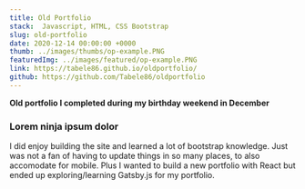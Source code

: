 ```yaml
---
title: Old Portfolio
stack:  Javascript, HTML, CSS Bootstrap
slug: old-portfolio
date: 2020-12-14 00:00:00 +0000
thumb: ../images/thumbs/op-example.PNG
featuredImg: ../images/featured/op-example.PNG
link: https://tabele86.github.io/oldportfolio/
github: https://github.com/Tabele86/oldportfolio
---
```

**Old portfolio I completed during my birthday weekend in December**

### Lorem ninja ipsum dolor
I did enjoy building the site and learned a lot of bootstrap knowledge.  Just was not a fan of having to update things in so many places, to also accomodate for mobile. Plus I wanted to build a new portfolio with React but ended up exploring/learning Gatsby.js for my portfolio.